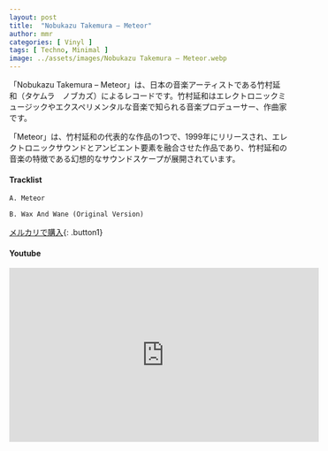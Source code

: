 ```yaml
---
layout: post
title:  "Nobukazu Takemura – Meteor"
author: mmr
categories: [ Vinyl ]
tags: [ Techno, Minimal ]
image: ../assets/images/Nobukazu Takemura – Meteor.webp
---
```


「Nobukazu Takemura – Meteor」は、日本の音楽アーティストである竹村延和（タケムラ　ノブカズ）によるレコードです。竹村延和はエレクトロニックミュージックやエクスペリメンタルな音楽で知られる音楽プロデューサー、作曲家です。

「Meteor」は、竹村延和の代表的な作品の1つで、1999年にリリースされ、エレクトロニックサウンドとアンビエント要素を融合させた作品であり、竹村延和の音楽の特徴である幻想的なサウンドスケープが展開されています。

#### Tracklist
```md
A. Meteor

B. Wax And Wane (Original Version)
```

[メルカリで購入](https://jp.mercari.com/item/m46491271418?afid=6142608987){: .button1}

#### Youtube
<iframe width="560" height="315" src="https://www.youtube.com/embed/6_DydCI6oEE?si=BionYn4yLBEhhz3-" title="YouTube video player" frameborder="0" allow="accelerometer; autoplay; clipboard-write; encrypted-media; gyroscope; picture-in-picture; web-share" referrerpolicy="strict-origin-when-cross-origin" allowfullscreen></iframe>